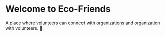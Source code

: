 # Welcome to Eco-Friends
A place where volunteers can connect with organizations and organization with volunteers. 🙂